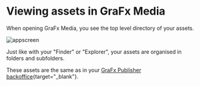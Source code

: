 # Viewing assets in GraFx Media

When opening GraFx Media, you see the top level directory of your assets.

![appscreen](https://chilipublishdocs.imgix.net/GraFx_media/media_00.png?w=800)

Just like with your "Finder" or "Explorer", your assets are organised in folders and subfolders.

These assets are the same as in your [GraFx Publisher backoffice](https://chilipublishdocs.atlassian.net/wiki/spaces/CPDOC/pages/1413932/Asset+Management){target="_blank"}.
